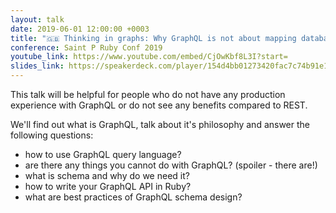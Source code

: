```yaml
---
layout: talk
date: 2019-06-01 12:00:00 +0003
title: "🇬🇧 Thinking in graphs: Why GraphQL is not about mapping database to schema"
conference: Saint P Ruby Conf 2019
youtube_link: https://www.youtube.com/embed/CjOwKbf8L3I?start=
slides_link: https://speakerdeck.com/player/154d4bb01273420fac7c74b91e184d08
---
```



This talk will be helpful for people who do not have any production experience with GraphQL or do not see any benefits compared to REST.

We'll find out what is GraphQL, talk about it's philosophy and answer the following questions:

- how to use GraphQL query language?
- are there any things you cannot do with GraphQL? (spoiler - there are!)
- what is schema and why do we need it?
- how to write your GraphQL API in Ruby?
- what are best practices of GraphQL schema design?
